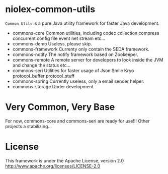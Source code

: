 niolex-common-utils
===================

`Common Utils` is a pure Java utility framework for faster Java development.

* commons-core Common utilities, including codec collection compress concurrent config file event net stream etc...
* commons-demo Useless, please skip.
* commons-framework Currenty only contain the SEDA framework.
* commons-notify The notify framework based on Zookeeper.
* commons-remote A remote server for developers to look inside the JVM and change the status etc...
* commons-seri Utilities for faster usage of Json Smile Kryo protocol_buffer protocol_stuff
* commons-spring Currently useless, only a email sender helper.
* commons-storage Under development.

Very Common, Very Base
======================
For now, commons-core and commons-seri are ready for use!!!
Other projects a stabilizing...

License
==================================
This framework is under the Apache License, version 2.0
http://www.apache.org/licenses/LICENSE-2.0

